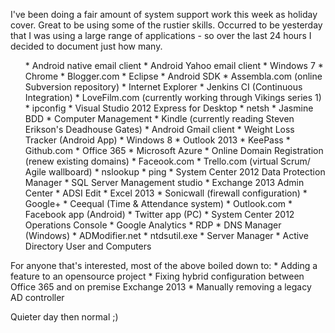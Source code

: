 I've been doing a fair amount of system support work this week as holiday cover.  Great to be using some of the rustier skills.  Occurred to be yesterday that I was using a large range of applications - so over the last 24 hours I decided to document just how many.

<ol>* Android native email client
* Android Yahoo email client
* Windows 7
* Chrome
* Blogger.com
* Eclipse
* Android SDK
* Assembla.com (online Subversion repository)
* Internet Explorer
* Jenkins CI (Continuous Integration)
* LoveFilm.com (currently working through Vikings series 1)
* ipconfig
* Visual Studio 2012 Express for Desktop
* netsh
* Jasmine BDD
* Computer Management
* Kindle (currently reading Steven Erikson's Deadhouse Gates)
* Android Gmail client
* Weight Loss Tracker (Android App)
* Windows 8
* Outlook 2013
* KeePass
* Github.com
* Office 365
* Microsoft Azure
* Online Domain Registration (renew existing domains)
* Faceook.com
* Trello.com (virtual Scrum/ Agile wallboard)
* nslookup
* ping
* System Center 2012 Data Protection Manager
* SQL Server Management studio
* Exchange 2013 Admin Center
* ADSI Edit
* Excel 2013
* Sonicwall (firewall configuration)
* Google+
* Ceequal (Time &amp; Attendance system)
* Outlook.com
* Facebook app (Android)
* Twitter app (PC)
* System Center 2012 Operations Console
* Google Analytics
* RDP
* DNS Manager (Windows)
* ADModifier.net
* ntdsutil.exe
* Server Manager
* Active Directory User and Computers
</ol>For anyone that's interested, most of the above boiled down to:
* Adding a feature to an opensource project
* Fixing hybrid configuration between Office 365 and on premise Exchange 2013
* Manually removing a legacy AD controller  

Quieter day then normal ;)
